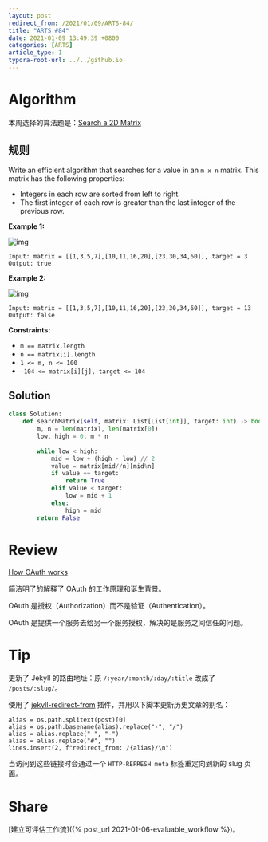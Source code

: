 ```yaml
---
layout: post
redirect_from: /2021/01/09/ARTS-84/
title: "ARTS #84"
date: 2021-01-09 13:49:39 +0800
categories: [ARTS]
article_type: 1
typora-root-url: ../../github.io
---
```



# Algorithm

本周选择的算法题是：[Search a 2D Matrix](https://leetcode.com/problems/search-a-2d-matrix/)


## 规则

Write an efficient algorithm that searches for a value in an `m x n` matrix. This matrix has the following properties:

- Integers in each row are sorted from left to right.
- The first integer of each row is greater than the last integer of the previous row.

 

**Example 1:**

![img](https://assets.leetcode.com/uploads/2020/10/05/mat.jpg)

```
Input: matrix = [[1,3,5,7],[10,11,16,20],[23,30,34,60]], target = 3
Output: true
```

**Example 2:**

![img](https://assets.leetcode.com/uploads/2020/10/05/mat2.jpg)

```
Input: matrix = [[1,3,5,7],[10,11,16,20],[23,30,34,60]], target = 13
Output: false
```

 

**Constraints:**

- `m == matrix.length`
- `n == matrix[i].length`
- `1 <= m, n <= 100`
- `-104 <= matrix[i][j], target <= 104`

## Solution

```python
class Solution:
    def searchMatrix(self, matrix: List[List[int]], target: int) -> bool:
        m, n = len(matrix), len(matrix[0])
        low, high = 0, m * n
        
        while low < high:
            mid = low + (high - low) // 2
            value = matrix[mid//n][mid%n]
            if value == target:
                return True
            elif value < target:
                low = mid + 1
            else:
                high = mid
        return False
```


# Review

[How OAuth works](https://medium.com/weekly-webtips/how-oauth-works-87fb582c6a6b)

简洁明了的解释了 OAuth 的工作原理和诞生背景。

OAuth 是授权（Authorization）而不是验证（Authentication）。

OAuth 是提供一个服务去给另一个服务授权，解决的是服务之间信任的问题。

# Tip

更新了 Jekyll 的路由地址：原 `/:year/:month/:day/:title` 改成了 `/posts/:slug/`。

使用了 [jekyll-redirect-from](https://github.com/jekyll/jekyll-redirect-from) 插件，并用以下脚本更新历史文章的别名：

```python3
alias = os.path.splitext(post)[0]
alias = os.path.basename(alias).replace("-", "/")
alias = alias.replace(" ", "-")
alias = alias.replace("#", "")
lines.insert(2, f"redirect_from: /{alias}/\n")
```

当访问到这些链接时会通过一个 `HTTP-REFRESH meta` 标签重定向到新的 slug 页面。

# Share

[建立可评估工作流]({% post_url 2021-01-06-evaluable_workflow %})。
